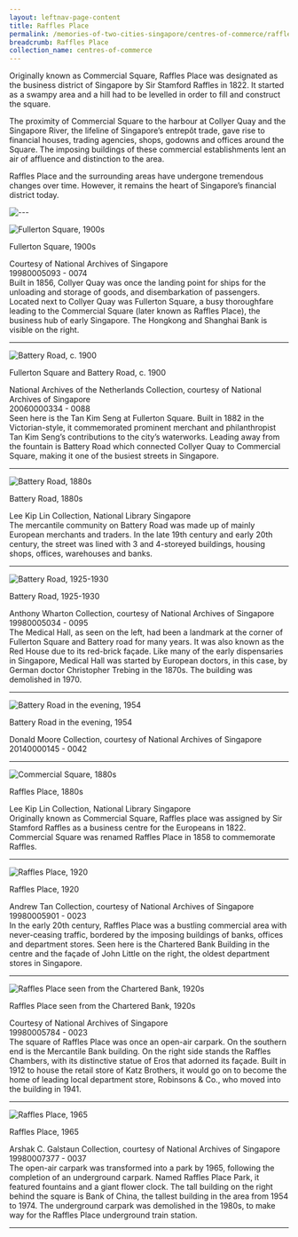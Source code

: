 ```yaml
---
layout: leftnav-page-content
title: Raffles Place
permalink: /memories-of-two-cities-singapore/centres-of-commerce/raffles-place/
breadcrumb: Raffles Place
collection_name: centres-of-commerce
---
```

Originally known as Commercial Square, Raffles Place was designated as the business district of Singapore by Sir Stamford Raffles in
1822. It started as a swampy area and a hill had to be levelled in order to fill and construct the square. 

The proximity of Commercial Square to the harbour at Collyer Quay and the Singapore River, the lifeline of Singapore’s entrepôt trade, gave rise to financial houses, trading agencies, shops, godowns and offices around the Square. The imposing buildings of these commercial establishments lent an air of affluence and distinction to the area. 

Raffles Place and the surrounding areas have undergone tremendous changes over time. However, it remains the heart of Singapore’s financial district today.

<p></p>

![---](/images/partition.jpg)

![Fullerton Square, 1900s](/images/centres-of-commerce/Sub1-1-fullerton-square-cr.jpg)
<div class="custom-caption">
<div><p>Fullerton Square, 1900s</p></div>
<div>Courtesy of National Archives of Singapore</div>
<div>19980005093 - 0074</div>
</div>
Built in 1856, Collyer Quay was once the landing point for ships for the unloading and storage of goods, and disembarkation of passengers. Located next to Collyer Quay was Fullerton Square, a busy thoroughfare leading to the Commercial Square (later known as Raffles Place), the business hub of early Singapore. The Hongkong and Shanghai Bank is visible on the right.
<p></p>
<p></p>
<hr>

![Battery Road, c. 1900](/images/centres-of-commerce/Sub1-2-fullerton-square-and-battery-road-rz.jpg)
<div class="custom-caption">
<div><p>Fullerton Square and Battery Road, c. 1900</p></div>
<div>National Archives of the Netherlands Collection, courtesy of National Archives of Singapore</div>
<div>20060000334 - 0088</div>
</div>
Seen here is the Tan Kim Seng at Fullerton Square. Built in 1882 in the Victorian-style, it commemorated prominent merchant and philanthropist Tan Kim Seng’s contributions to the city’s waterworks. Leading away from the fountain is Battery Road which connected Collyer Quay to Commercial Square, making it one of the busiest streets in Singapore. 
<p></p>
<p></p>
<hr>

![Battery Road, 1880s](/images/centres-of-commerce/Sub1-3-battery-road.jpg)
<div class="custom-caption">
<div><p>Battery Road, 1880s</p></div>
<div>Lee Kip Lin Collection, National Library Singapore</div>
</div>
The mercantile community on Battery Road was made up of mainly European merchants and traders.  In the late 19th century and early 20th century, the street was lined with 3 and 4-storeyed buildings, housing shops, offices, warehouses and banks. 
<p></p>
<p></p>
<hr>

![Battery Road, 1925-1930](/images/centres-of-commerce/Sub1-4-battery-road.jpg)
<div class="custom-caption">
<div><p>Battery Road, 1925-1930</p></div>
<div>Anthony Wharton Collection, courtesy of National Archives of Singapore </div>
<div>19980005034 - 0095</div>
</div>
The Medical Hall, as seen on the left, had been a landmark at the corner of Fullerton Square and Battery road for many years. It was also known as the Red House due to its red-brick façade. Like many of the early dispensaries in Singapore, Medical Hall was started by European doctors, in this case, by German doctor Christopher Trebing in the 1870s. The building was demolished in 1970.  
<p></p>
<p></p>
<hr>

![Battery Road in the evening, 1954](/images/centres-of-commerce/Sub1-5-battery-road-in-the-evening.jpg)
<div class="custom-caption">
<div><p>Battery Road in the evening, 1954</p></div>
<div>Donald Moore Collection, courtesy of National Archives of Singapore</div>
<div>20140000145 - 0042</div>
</div> 
<p></p>
<p></p>
<hr>

![Commercial Square, 1880s](/images/centres-of-commerce/Sub1-6-raffles-place.jpg)
<div class="custom-caption">
<div><p>Raffles Place, 1880s</p></div>
<div>Lee Kip Lin Collection, National Library Singapore</div>
</div>
Originally known as Commercial Square, Raffles place was assigned by Sir Stamford Raffles as a business centre for the Europeans in 1822. Commercial Square was renamed Raffles Place in 1858 to commemorate Raffles.
<p></p>
<p></p>
<hr>

![Raffles Place, 1920](/images/centres-of-commerce/Sub1-7-raffles-place.jpg)
<div class="custom-caption">
<div><p>Raffles Place, 1920</p></div>
<div>Andrew Tan Collection, courtesy of National Archives of Singapore</div>
<div>19980005901 - 0023</div>
</div>
In the early 20th century, Raffles Place was a bustling commercial area with never-ceasing traffic, bordered by the imposing buildings of banks, offices and department stores. Seen here is the Chartered Bank Building in the centre and the façade of John Little on the right, the oldest department stores in Singapore.
<p></p>
<p></p>
<hr>

![Raffles Place seen from the Chartered Bank, 1920s](/images/centres-of-commerce/Sub1-8-raffles-place-seen-from-the-chartered-bank-cr.jpg)
<div class="custom-caption">
<div><p>Raffles Place seen from the Chartered Bank, 1920s</p></div>
<div>Courtesy of National Archives of Singapore</div>
<div>19980005784 - 0023</div>
</div>
The square of Raffles Place was once an open-air carpark. On the southern end is the Mercantile Bank building. On the right side stands the Raffles Chambers, with its distinctive statue of Eros that adorned its façade. Built in 1912 to house the retail store of Katz Brothers, it would go on to become the home of leading local department store, Robinsons & Co., who moved into the building in 1941.  
<p></p>
<p></p>
<hr>

![Raffles Place, 1965](/images/centres-of-commerce/Sub1-9-raffles-place-rz.jpg)
<div class="custom-caption">
<div><p>Raffles Place, 1965</p></div>
<div>Arshak C. Galstaun Collection, courtesy of National Archives of Singapore</div>
<div>19980007377 - 0037</div>
</div>
The open-air carpark was transformed into a park by 1965, following the completion of an underground carpark. Named Raffles Place Park, it featured fountains and a giant flower clock. The tall building on the right behind the square is Bank of China, the tallest building in the area from 1954 to 1974. The underground carpark was demolished in the 1980s, to make way for the Raffles Place underground train station.
<p></p>
<p></p>
<hr>

